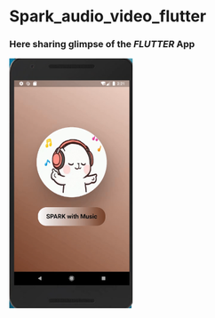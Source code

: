 # Spark_audio_video_flutter

### Here sharing glimpse of the ***FLUTTER*** App

<img src="/ScreenShots/1.png" height="450">
